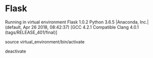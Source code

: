 # Flask
Running in virtual environment
Flask 1.0.2
Python 3.6.5 |Anaconda, Inc.| (default, Apr 26 2018, 08:42:37) 
[GCC 4.2.1 Compatible Clang 4.0.1 (tags/RELEASE_401/final)]

source virtual_environment/bin/activate

deactivate
